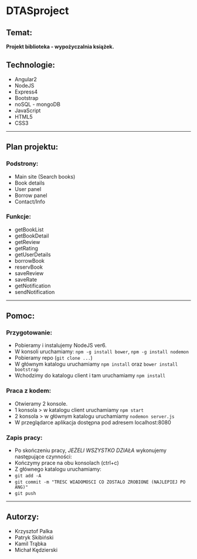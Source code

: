 # DTASproject

## Temat:
**Projekt biblioteka - wypożyczalnia książek.**

## Technologie:
  * Angular2
  * NodeJS
  * Express4
  * Bootstrap
  * noSQL - mongoDB
  * JavaScript
  * HTML5
  * CSS3
  
---
  
## Plan projektu:
### Podstrony:
 * Main site (Search books)
 * Book details
 * User panel
 * Borrow panel
 * Contact/Info
 
### Funkcje:
 * getBookList
 * getBookDetail
 * getReview
 * getRating
 * getUserDetails
 * borrowBook
 * reservBook
 * saveReview
 * saveRate
 * getNotification
 * sendNotification
 
---

## Pomoc:
### Przygotowanie:
 * Pobieramy i instalujemy NodeJS ver6.
 * W konsoli uruchamiamy: `npm -g install bower`, `npm -g install nodemon`
 * Pobieramy repo (`git clone ...`)
 * W głównym katalogu uruchamiamy `npm install` oraz `bower install bootstrap`
 * Wchodzimy do katalogu client i tam uruchamiamy `npm install`
 
### Praca z kodem:
 * Otwieramy 2 konsole.
 * 1 konsola > w katalogu client uruchamiamy `npm start`
 * 2 konsola > w głównym katalogu uruchamiamy `nodemon server.js`
 * W przeglądarce aplikacja dostępna pod adresem localhost:8080

### Zapis pracy:
 * Po skończeniu pracy, *JEŻELI WSZYSTKO DZIAŁA* wykonujemy następujące czynności:
 * Kończymy prace na obu konsolach (ctrl+c)
 * Z głównego katalogu uruchamiamy: 
 * `git add -A`
 * `git commit -m "TRESC WIADOMOSCI CO ZOSTALO ZROBIONE (NAJLEPIEJ PO ANG)"`
 * `git push`

---

## Autorzy:
  * Krzysztof Palka
  * Patryk Skibiński
  * Kamil Trąbka
  * Michał Kędzierski
